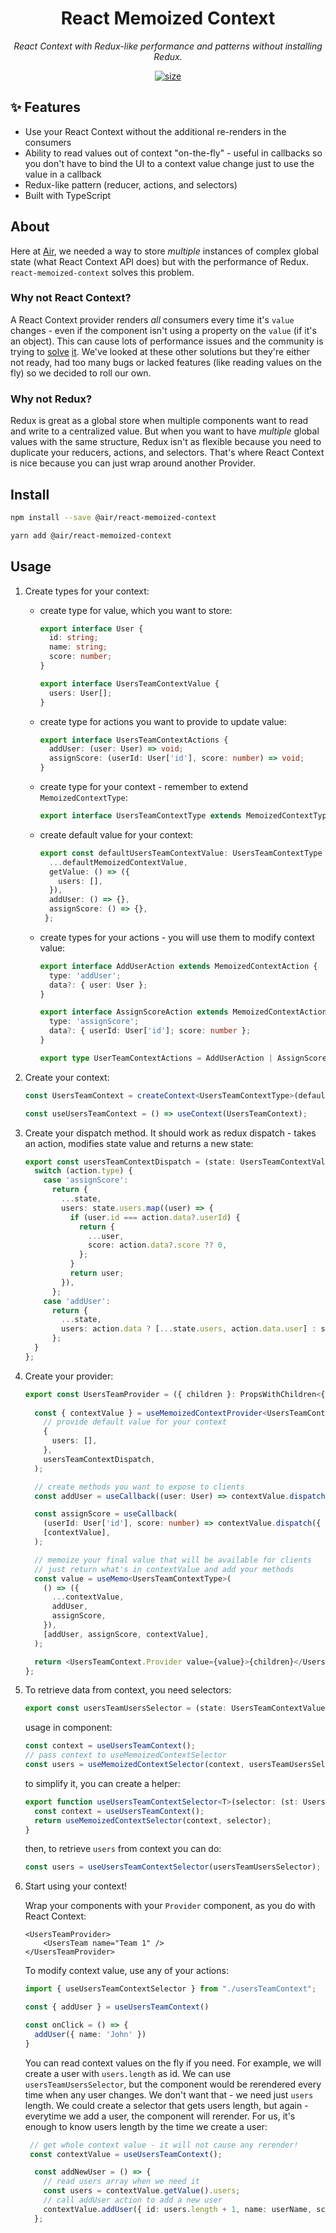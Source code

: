 <h1 align="center">React Memoized Context</h1>
<p align="center"><i>React Context with Redux-like performance and patterns without installing Redux.</i></p>

<p align="center">
  <a href="https://www.npmjs.com/package/@air/react-memoized-context">
    <img src="https://img.shields.io/npm/v/@air/react-memoized-context?color=2E77FF" alt="size" />
  </a>
</p>

## ✨ Features <a name="features"></a>

- Use your React Context without the additional re-renders in the consumers
- Ability to read values out of context "on-the-fly" - useful in callbacks so you don't have to bind the UI to a context value change just to use the value in a callback
- Redux-like pattern (reducer, actions, and selectors)
- Built with TypeScript

## About
Here at [Air](https://air.inc), we needed a way to store _multiple_ instances of complex global state (what React Context API does) but with the performance of Redux. `react-memoized-context` solves this problem.

### Why not React Context?
A React Context provider renders _all_ consumers every time it's `value` changes - even if the component isn't using a property on the `value` (if it's an object). This can cause lots of performance issues and the community is trying to [solve](https://github.com/reactjs/rfcs/pull/119) [it](https://github.com/dai-shi/use-context-selector). We've looked at these other solutions but they're either not ready, had too many bugs or lacked features (like reading values on the fly) so we decided to roll our own.

### Why not Redux?
Redux is great as a global store when multiple components want to read and write to a centralized value. But when you want to have _multiple_ global values with the same structure, Redux isn't as flexible because you need to duplicate your reducers, actions, and selectors. That's where React Context is nice because you can just wrap around another Provider.

## Install

```bash
npm install --save @air/react-memoized-context
```
```bash
yarn add @air/react-memoized-context
```

## Usage

1. Create types for your context:

   - create type for value, which you want to store:
       ```typescript
       export interface User {
         id: string;
         name: string;
         score: number;
       }
    
       export interface UsersTeamContextValue {
         users: User[];
       }
       ```
   - create type for actions you want to provide to update value:
       ```typescript
       export interface UsersTeamContextActions {
         addUser: (user: User) => void;
         assignScore: (userId: User['id'], score: number) => void;
       }
       ```
   - create type for your context - remember to extend `MemoizedContextType`:
       ```typescript
       export interface UsersTeamContextType extends MemoizedContextType<UsersTeamContextValue>, UsersTeamContextActionsType {}
       ```
   - create default value for your context:
     ```typescript
     export const defaultUsersTeamContextValue: UsersTeamContextType = {
       ...defaultMemoizedContextValue,
       getValue: () => ({
         users: [],
       }),
       addUser: () => {},
       assignScore: () => {},
      };
      ```
   - create types for your actions - you will use them to modify context value:
     ```typescript  
     export interface AddUserAction extends MemoizedContextAction {
       type: 'addUser';
       data?: { user: User };
     }
  
     export interface AssignScoreAction extends MemoizedContextAction {
       type: 'assignScore';
       data?: { userId: User['id']; score: number };
     }
  
     export type UserTeamContextActions = AddUserAction | AssignScoreAction;
     ```
2. Create your context:

    ```typescript
    const UsersTeamContext = createContext<UsersTeamContextType>(defaultUsersTeamContextValue);
    
    const useUsersTeamContext = () => useContext(UsersTeamContext);
    ```

3. Create your dispatch method. It should work as redux dispatch - takes an action, modifies state value and returns a new state:
    ```typescript
    export const usersTeamContextDispatch = (state: UsersTeamContextValue, action: UserTeamContextActions) => {
      switch (action.type) {
        case 'assignScore':
          return {
            ...state,
            users: state.users.map((user) => {
              if (user.id === action.data?.userId) {
                return {
                  ...user,
                  score: action.data?.score ?? 0,
                };
              }
              return user;
            }),
          };
        case 'addUser':
          return {
            ...state,
            users: action.data ? [...state.users, action.data.user] : state.users,
          };
      }
    };
    ```
4. Create your provider:
    ```typescript
    export const UsersTeamProvider = ({ children }: PropsWithChildren<{}>) => {
      
      const { contextValue } = useMemoizedContextProvider<UsersTeamContextValue>(
        // provide default value for your context
        {
          users: [],
        },
        usersTeamContextDispatch,
      );
    
      // create methods you want to expose to clients
      const addUser = useCallback((user: User) => contextValue.dispatch({ type: 'addUser', data: { user } }), [contextValue]);
    
      const assignScore = useCallback(
        (userId: User['id'], score: number) => contextValue.dispatch({ type: 'assignScore', data: { userId, score } }),
        [contextValue],
      );
    
      // memoize your final value that will be available for clients
      // just return what's in contextValue and add your methods
      const value = useMemo<UsersTeamContextType>(
        () => ({
          ...contextValue,
          addUser,
          assignScore,
        }),
        [addUser, assignScore, contextValue],
      );
    
      return <UsersTeamContext.Provider value={value}>{children}</UsersTeamContext.Provider>;
    };
    ```
   
5. To retrieve data from context, you need selectors:
    ```typescript
    export const usersTeamUsersSelector = (state: UsersTeamContextValue) => state.users;
    ```
   
    usage in component:
    ```typescript
    const context = useUsersTeamContext();
    // pass context to useMemoizedContextSelector
    const users = useMemoizedContextSelector(context, usersTeamUsersSelector);
    ```
   
    to simplify it, you can create a helper:
    ```typescript
    export function useUsersTeamContextSelector<T>(selector: (st: UsersTeamContextValue) => T) {
      const context = useUsersTeamContext();
      return useMemoizedContextSelector(context, selector);
    }
    
    ```
    then, to retrieve `users` from context you can do:

    ```typescript
    const users = useUsersTeamContextSelector(usersTeamUsersSelector);
    ```

6. Start using your context!

    Wrap your components with your `Provider` component, as you do with React Context:

    ```react
    <UsersTeamProvider>
        <UsersTeam name="Team 1" />
    </UsersTeamProvider>
    ```
   
    To modify context value, use any of your actions:

    ```typescript
    import { useUsersTeamContextSelector } from "./usersTeamContext";
    
    const { addUser } = useUsersTeamContext()
    
    const onClick = () => {
      addUser({ name: 'John' })
    }
    
    ```

    You can read context values on the fly if you need. For example, we will create a user with `users.length` as id. We can use `usersTeamUsersSelector`, but the component would be rerendered every time when any user changes. We don't want that - we need just `users` length. We could create a selector that gets users length, but again - everytime we add a user, the component will rerender. For us, it's enough to know users length by the time we create a user:
    ```typescript
     // get whole context value - it will not cause any rerender!
     const contextValue = useUsersTeamContext();
    
      const addNewUser = () => {
        // read users array when we need it
        const users = contextValue.getValue().users;
        // call addUser action to add a new user
        contextValue.addUser({ id: users.length + 1, name: userName, score: 0 });
      };
    ```
